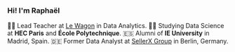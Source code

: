 ### Hi! I'm Raphaël

👨‍🏫 Lead Teacher at [Le Wagon](https://www.lewagon.com/data-analytics-course) in Data Analytics.
🧑‍🎓 Studying Data Science at **HEC Paris** and **École Polytechnique**.
🇪🇸 Alumni of **IE University** in Madrid, Spain.
🇩🇪 Former Data Analyst at [SellerX Group](https://sellerx.com/) in Berlin, Germany.





